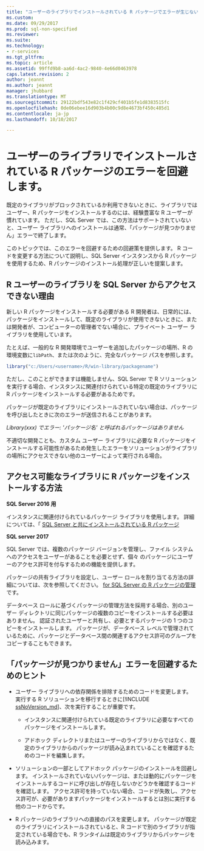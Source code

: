 ```yaml
---
title: "ユーザーのライブラリでインストールされている R パッケージでエラーが生じないように |Microsoft ドキュメント"
ms.custom: 
ms.date: 09/29/2017
ms.prod: sql-non-specified
ms.reviewer: 
ms.suite: 
ms.technology:
- r-services
ms.tgt_pltfrm: 
ms.topic: article
ms.assetid: 99ffd9b8-aa6d-4ac2-9840-4e66d0463978
caps.latest.revision: 2
author: jeannt
ms.author: jeannt
manager: jhubbard
ms.translationtype: MT
ms.sourcegitcommit: 29122bdf543e82c1f429cf401b5fe1d8383515fc
ms.openlocfilehash: 0de06ebee16d903b4b00c9d8e4673bf450c485d1
ms.contentlocale: ja-jp
ms.lasthandoff: 10/10/2017

---
```

# <a name="avoiding-errors-on-r-packages-installed-in-user-libraries"></a>ユーザーのライブラリでインストールされている R パッケージのエラーを回避します。

既定のライブラリがブロックされているか利用できないときに、ライブラリではユーザー、R パッケージをインストールするのには、経験豊富な R ユーザーが慣れています。 ただし、SQL Server では、この方法はサポートされていないと、ユーザー ライブラリへのインストールは通常、「パッケージが見つかりません」エラーで終了します。

このトピックでは、このエラーを回避するための回避策を提供します。 R コードを変更する方法について説明し、SQL Server インスタンスから R パッケージを使用するため、R パッケージのインストール処理が正しいを提案します。

## <a name="why-r-user-libraries-cannot-be-accessed-from-sql-server"></a>R ユーザーのライブラリを SQL Server からアクセスできない理由

新しい R パッケージをインストールする必要がある R 開発者は、日常的には、パッケージをインストールして、既定のライブラリが使用できないときに、または開発者が、コンピューターの管理者でない場合に、プライベート ユーザー ライブラリを使用しています。

たとえば、一般的な R 開発環境でユーザーを追加したパッケージの場所、R の環境変数に`libPath`、または次のように、完全なパッケージ パスを参照します。

```R
library("c:/Users/<username>/R/win-library/packagename")  
```

ただし、このことができますは機能しません、SQL Server で R ソリューションを実行する場合、インスタンスに関連付けられている特定の既定のライブラリに R パッケージをインストールする必要があるためです。

パッケージが既定のライブラリにインストールされていない場合は、パッケージを呼び出したときに次のエラーが送信されることがあります。

*Library(xxx) でエラー: 'パッケージ名' と呼ばれるパッケージはありません*

不適切な開発ことも、カスタム ユーザー ライブラリに必要な R パッケージをインストールする可能性があるため発生したエラーをソリューションがライブラリの場所にアクセスできない他のユーザーによって実行される場合。

## <a name="how-to-install-r-packages-to-an-accessible-library"></a>アクセス可能なライブラリに R パッケージをインストールする方法

**SQL Server 2016 用**

インスタンスに関連付けられているパッケージ ライブラリを使用します。 詳細については、「 [SQL Server と共にインストールされている R パッケージ](installing-and-managing-r-packages.md)

**SQL server 2017**

SQL Server では、複数のパッケージ バージョンを管理し、ファイル システムへのアクセスをユーザーがあることを必要とせず、個々 のパッケージにユーザーのアクセス許可を付与するための機能を提供します。

パッケージの共有ライブラリを設定し、ユーザー ロールを割り当てる方法の詳細については、次を参照してください。 [for SQL Server の R パッケージの管理](r-package-management-for-sql-server-r-services.md)です。

データベース ロールに基づくパッケージの管理方法を採用する場合、別のユーザー ディレクトリに同じパッケージの複数のコピーをインストールする必要はありません。 認証されたユーザーと共有し、必要とするパッケージの 1 つのコピーをインストールします。 パッケージが、データベース レベルで管理されているために、パッケージとデータベース間の関連するアクセス許可のグループをコピーすることもできます。

## <a name="tips-for-avoiding-package-not-found-errors"></a>「パッケージが見つかりません」エラーを回避するためのヒント

+ ユーザー ライブラリへの依存関係を排除するためのコードを変更します。 実行する R ソリューションを移行するときに[!INCLUDE [ssNoVersion_md](..\..\includes\ssnoversion-md.md)]、次を実行することが重要です。

    + インスタンスに関連付けられている既定のライブラリに必要なすべてのパッケージをインストールします。

    + アドホック ディレクトリまたはユーザーのライブラリからではなく、既定のライブラリからのパッケージが読み込まれていることを確認するためのコードを編集します。

+ ソリューションの一部としてアドホック パッケージのインストールを回避します。 インストールされていないパッケージは、または動的にパッケージをインストールするコードに呼び出しが存在しないかどうかを確認するコードを確認します。 アクセス許可を持っていない場合、コードが失敗し、アクセス許可が、必要がありますパッケージをインストールするとは別に実行する他のコードからです。

+ R パッケージのライブラリへの直接のパスを変更します。 パッケージが既定のライブラリにインストールされていると、R コードで別のライブラリが指定されている場合でも、R ランタイムは既定のライブラリからパッケージを読み込みます。

